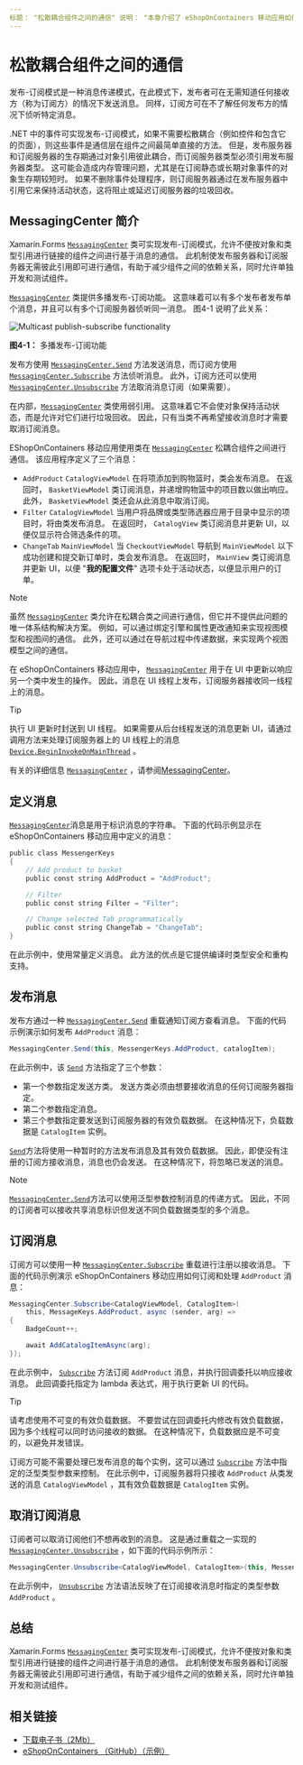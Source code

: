 ```yaml
---
标题： "松散耦合组件之间的通信" 说明： "本章介绍了 eShopOnContainers 移动应用如何实现发布-订阅模式，允许在不方便的组件之间进行基于消息的通信，这些组件不方便地通过对象和类型引用进行链接，例如： xamarin： xamarin assetid： 1194af33-8a91-48d2-88b5-b84d77f2ce69 ms。技术： xamarin 窗体作者： davidbritch： dabritch ms. 日期：08/07/2017： Xamarin.Forms Xamarin.Essentials
---
```


# <a name="communicating-between-loosely-coupled-components"></a>松散耦合组件之间的通信

发布-订阅模式是一种消息传递模式，在此模式下，发布者可在无需知道任何接收方（称为订阅方）的情况下发送消息。 同样，订阅方可在不了解任何发布方的情况下侦听特定消息。

.NET 中的事件可实现发布-订阅模式，如果不需要松散耦合（例如控件和包含它的页面），则这些事件是通信层在组件之间最简单直接的方法。 但是，发布服务器和订阅服务器的生存期通过对象引用彼此耦合，而订阅服务器类型必须引用发布服务器类型。 这可能会造成内存管理问题，尤其是在订阅静态或长期对象事件的对象生存期较短时。 如果不删除事件处理程序，则订阅服务器通过在发布服务器中引用它来保持活动状态，这将阻止或延迟订阅服务器的垃圾回收。

## <a name="introduction-to-messagingcenter"></a>MessagingCenter 简介

Xamarin.Forms [`MessagingCenter`](xref:Xamarin.Forms.MessagingCenter) 类可实现发布-订阅模式，允许不便按对象和类型引用进行链接的组件之间进行基于消息的通信。 此机制使发布服务器和订阅服务器无需彼此引用即可进行通信，有助于减少组件之间的依赖关系，同时允许单独开发和测试组件。

[`MessagingCenter`](xref:Xamarin.Forms.MessagingCenter) 类提供多播发布-订阅功能。 这意味着可以有多个发布者发布单个消息，并且可以有多个订阅服务器侦听同一消息。 图4-1 说明了此关系：

![](communicating-between-loosely-coupled-components-images/messagingcenter.png "Multicast publish-subscribe functionality")

**图4-1：** 多播发布-订阅功能

发布方使用 [`MessagingCenter.Send`](xref:Xamarin.Forms.MessagingCenter.Send*) 方法发送消息，而订阅方使用 [`MessagingCenter.Subscribe`](xref:Xamarin.Forms.MessagingCenter.Subscribe*) 方法侦听消息。 此外，订阅方还可以使用 [`MessagingCenter.Unsubscribe`](xref:Xamarin.Forms.MessagingCenter.Unsubscribe*) 方法取消消息订阅（如果需要）。

在内部，[`MessagingCenter`](xref:Xamarin.Forms.MessagingCenter) 类使用弱引用。 这意味着它不会使对象保持活动状态，而是允许对它们进行垃圾回收。 因此，只有当类不再希望接收消息时才需要取消订阅消息。

EShopOnContainers 移动应用使用类在 [`MessagingCenter`](xref:Xamarin.Forms.MessagingCenter) 松耦合组件之间进行通信。 该应用程序定义了三个消息：

- `AddProduct` `CatalogViewModel` 在将项添加到购物篮时，类会发布消息。 在返回时， `BasketViewModel` 类订阅消息，并递增购物篮中的项目数以做出响应。 此外， `BasketViewModel` 类还会从此消息中取消订阅。
- `Filter` `CatalogViewModel` 当用户将品牌或类型筛选器应用于目录中显示的项目时，将由类发布消息。 在返回时， `CatalogView` 类订阅消息并更新 UI，以便仅显示符合筛选条件的项。
- `ChangeTab` `MainViewModel` 当 `CheckoutViewModel` 导航到 `MainViewModel` 以下成功创建和提交新订单时，类会发布消息。 在返回时， `MainView` 类订阅消息并更新 UI，以便 "**我的配置文件**" 选项卡处于活动状态，以便显示用户的订单。

> [!NOTE]
> 虽然 [`MessagingCenter`](xref:Xamarin.Forms.MessagingCenter) 类允许在松耦合类之间进行通信，但它并不提供此问题的唯一体系结构解决方案。 例如，可以通过绑定引擎和属性更改通知来实现视图模型和视图间的通信。 此外，还可以通过在导航过程中传递数据，来实现两个视图模型之间的通信。

在 eShopOnContainers 移动应用中， [`MessagingCenter`](xref:Xamarin.Forms.MessagingCenter) 用于在 UI 中更新以响应另一个类中发生的操作。 因此，消息在 UI 线程上发布，订阅服务器接收同一线程上的消息。

> [!TIP]
> 执行 UI 更新时封送到 UI 线程。 如果需要从后台线程发送的消息更新 UI，请通过调用方法来处理订阅服务器上的 UI 线程上的消息 [`Device.BeginInvokeOnMainThread`](xref:Xamarin.Forms.Device.BeginInvokeOnMainThread(System.Action)) 。

有关的详细信息 [`MessagingCenter`](xref:Xamarin.Forms.MessagingCenter) ，请参阅[MessagingCenter](~/xamarin-forms/app-fundamentals/messaging-center.md)。

## <a name="defining-a-message"></a>定义消息

[`MessagingCenter`](xref:Xamarin.Forms.MessagingCenter)消息是用于标识消息的字符串。 下面的代码示例显示在 eShopOnContainers 移动应用中定义的消息：

```csharp
public class MessengerKeys  
{  
    // Add product to basket  
    public const string AddProduct = "AddProduct";  

    // Filter  
    public const string Filter = "Filter";  

    // Change selected Tab programmatically  
    public const string ChangeTab = "ChangeTab";  
}
```

在此示例中，使用常量定义消息。 此方法的优点是它提供编译时类型安全和重构支持。

## <a name="publishing-a-message"></a>发布消息

发布方通过一种 [`MessagingCenter.Send`](xref:Xamarin.Forms.MessagingCenter.Send*) 重载通知订阅方查看消息。 下面的代码示例演示如何发布 `AddProduct` 消息：

```csharp
MessagingCenter.Send(this, MessengerKeys.AddProduct, catalogItem);
```

在此示例中，该 [`Send`](xref:Xamarin.Forms.MessagingCenter.Send*) 方法指定了三个参数：

- 第一个参数指定发送方类。 发送方类必须由想要接收消息的任何订阅服务器指定。
- 第二个参数指定消息。
- 第三个参数指定要发送到订阅服务器的有效负载数据。 在这种情况下，负载数据是 `CatalogItem` 实例。

[`Send`](xref:Xamarin.Forms.MessagingCenter.Send*)方法将使用一种暂时的方法发布消息及其有效负载数据。 因此，即使没有注册的订阅方接收消息，消息也仍会发送。 在这种情况下，将忽略已发送的消息。

> [!NOTE]
> [`MessagingCenter.Send`](xref:Xamarin.Forms.MessagingCenter.Send*)方法可以使用泛型参数控制消息的传递方式。 因此，不同的订阅者可以接收共享消息标识但发送不同负载数据类型的多个消息。

## <a name="subscribing-to-a-message"></a>订阅消息

订阅方可以使用一种 [`MessagingCenter.Subscribe`](xref:Xamarin.Forms.MessagingCenter.Subscribe*) 重载进行注册以接收消息。 下面的代码示例演示 eShopOnContainers 移动应用如何订阅和处理 `AddProduct` 消息：

```csharp
MessagingCenter.Subscribe<CatalogViewModel, CatalogItem>(  
    this, MessageKeys.AddProduct, async (sender, arg) =>  
{  
    BadgeCount++;  

    await AddCatalogItemAsync(arg);  
});
```

在此示例中， [`Subscribe`](xref:Xamarin.Forms.MessagingCenter.Subscribe*) 方法订阅 `AddProduct` 消息，并执行回调委托以响应接收消息。 此回调委托指定为 lambda 表达式，用于执行更新 UI 的代码。

> [!TIP]
> 请考虑使用不可变的有效负载数据。 不要尝试在回调委托内修改有效负载数据，因为多个线程可以同时访问接收的数据。 在这种情况下，负载数据应是不可变的，以避免并发错误。

订阅方可能不需要处理已发布消息的每个实例，这可以通过 [`Subscribe`](xref:Xamarin.Forms.MessagingCenter.Subscribe*) 方法中指定的泛型类型参数来控制。 在此示例中，订阅服务器将只接收 `AddProduct` 从类发送的消息 `CatalogViewModel` ，其有效负载数据是 `CatalogItem` 实例。

## <a name="unsubscribing-from-a-message"></a>取消订阅消息

订阅者可以取消订阅他们不想再收到的消息。 这是通过重载之一实现的 [`MessagingCenter.Unsubscribe`](xref:Xamarin.Forms.MessagingCenter.Unsubscribe*) ，如下面的代码示例所示：

```csharp
MessagingCenter.Unsubscribe<CatalogViewModel, CatalogItem>(this, MessengerKeys.AddProduct);
```

在此示例中， [`Unsubscribe`](xref:Xamarin.Forms.MessagingCenter.Unsubscribe*) 方法语法反映了在订阅接收消息时指定的类型参数 `AddProduct` 。

## <a name="summary"></a>总结

Xamarin.Forms [`MessagingCenter`](xref:Xamarin.Forms.MessagingCenter) 类可实现发布-订阅模式，允许不便按对象和类型引用进行链接的组件之间进行基于消息的通信。 此机制使发布服务器和订阅服务器无需彼此引用即可进行通信，有助于减少组件之间的依赖关系，同时允许单独开发和测试组件。

## <a name="related-links"></a>相关链接

- [下载电子书（2Mb）](https://aka.ms/xamarinpatternsebook)
- [eShopOnContainers （GitHub）（示例）](https://github.com/dotnet-architecture/eShopOnContainers)
